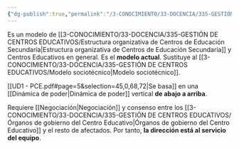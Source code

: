 ```yaml
---
{"dg-publish":true,"permalink":"/3-CONOCIMIENTO/33-DOCENCIA/335-GESTIÓN DE CENTROS EDUCATIVOS/Modelo sociocomunicacional/"}
---
```


Es un modelo de [[3-CONOCIMIENTO/33-DOCENCIA/335-GESTIÓN DE CENTROS EDUCATIVOS/Estructura organizativa de Centros de Educación Secundaria\|Estructura organizativa de Centros de Educación Secundaria]] y Centros Educativos en general. Es el **modelo actual**. Sustituye al [[3-CONOCIMIENTO/33-DOCENCIA/335-GESTIÓN DE CENTROS EDUCATIVOS/Modelo sociotécnico\|Modelo sociotécnico]].

[[UD1 - PCE.pdf#page=5&selection=45,0,68,72|Se basa]] en una [[Dinámica de poder\|Dinámica de poder]] vertical **de abajo a arriba**.

Requiere [[Negociación\|Negociación]] y consenso entre los [[3-CONOCIMIENTO/33-DOCENCIA/335-GESTIÓN DE CENTROS EDUCATIVOS/Órganos de gobierno del Centro Educativo\|Órganos de gobierno del Centro Educativo]] y el resto de afectados. Por tanto, **la dirección está al servicio del equipo**.